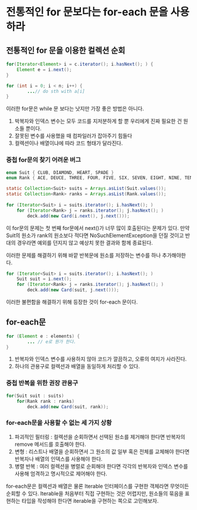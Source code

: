 # 전통적인 for 문보다는 for-each 문을 사용하라

## 전통적인 for 문을 이용한 컬렉션 순회

~~~java
for(Iterator<Element> i = c.iterator(); i.hasNext(); ) {
    Element e = i.next();    
}

for (int i = 0; i < n; i++) {
        ...// do sth with a[i]  
}
~~~

이러한 for문은 while 문 보다는 낫지만 가장 좋은 방법은 아니다. 
1. 박복자와 인덱스 변수는 모두 코드를 지저분하게 할 뿐 우리에게 진짜 필요한 건 원소들 뿐이다.
2. 잘못된 변수를 사용했을 때 컴파일러가 잡아주기 힘들다
3. 컬렉션이나 배열이냐에 따라 코드 형태가 달라진다.

### 중첩 for문의 찾기 어려운 버그

~~~java
enum Suit { CLUB, DIAMOND, HEART, SPADE }
enum Rank { ACE, DEUCE, THREE, FOUR, FIVE, SIX, SEVEN, EIGHT, NINE, TEN, JACK, QUEEN, KING }

static Collection<Suit> suits = Arrays.asList(Suit.values());
static Collection<Rank> ranks = Arrays.asList(Rank.values());
    
for (Iterator<Suit> i = suits.iterator(); i.hasNext(); )
    for (Iterator<Rank> j = ranks.iterator(); j.hasNext(); )
        deck.add(new Card(i.next(), j.next()));
~~~
이 for문의 문제는 첫 번째 for문에서 next()가 너무 많이 호출된다는 문제가 있다. 만약 Suit의 원소가 rank의 원소보다 적다면 NoSuchElementException을 던질 것이고
반대의 경우라면 예외를 던지지 않고 예상치 못한 결과와 함께 종료된다. 

이러한 문제를 해결하기 위해 바깥 반복문에 원소를 저장하는 변수를 하나 추가해야한다.

~~~java
for (Iterator<Suit> i = suits.iterator(); i.hasNext(); )
    Suit suit = i.next();
    for (Iterator<Rank> j = ranks.iterator(); j.hasNext(); )
        deck.add(new Card(suit, j.next()));
~~~

이러한 불편함을 해결하기 위해 등장한 것이 for-each 문이다. 

## for-each문

~~~java
for (Element e : elements) {
        ... // e로 뭔가 한다.    
}
~~~
1. 반복자와 인덱스 변수를 사용하지 않아 코드가 깔끔하고, 오류의 여지가 사라진다.
2. 하나의 관용구로 컬렉션과 배열을 동일하게 처리할 수 있다. 

### 중첩 반복을 위한 권장 관용구

~~~java
for(Suit suit : suits) 
    for(Rank rank : ranks)
        deck.add(new Card(suit, rank));
~~~

### for-each문을 사용할 수 없는 세 가지 상황
1. 파괴적인 필터링 : 컬렉션을 순회하면서 선택된 원소를 제거해야 한다면 반복자의 remove 메서드를 호출해야 한다. 
2. 변형 : 리스트나 배열을 순회하면서 그 원소의 값 일부 혹은 전체를 교체해야 한다면 반복자나 배열의 인덱스를 사용해야 한다.
3. 병렬 반복 : 여러 컬렉션을 병렬로 순회해야 한다면 각각의 반복자와 인덱스 변수를 사용해 엄격하고 명시적으로 제어해야 한다. 


for-each문은 컬렉션과 배열은 물론 Iterable 인터페이스를 구현한 객체라면 무엇이든 순회할 수 있다. Iterable을 처음부터 직접 구현하는 것은 어렵지만, 원소들의 묶음을 표현하는 타입을 작성해야 한다면
iterable을 구현하는 쪽으로 고민해보자.

